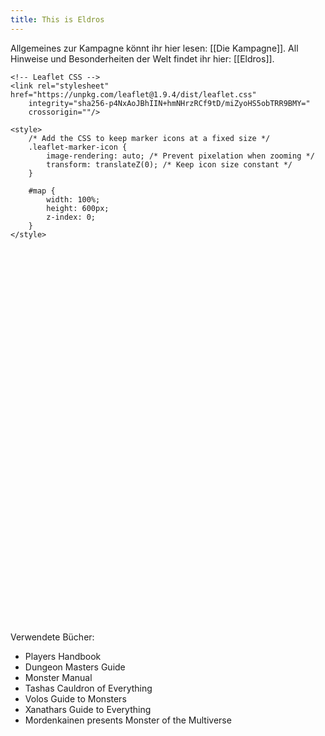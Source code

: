 ```yaml
---
title: This is Eldros
---
```

Allgemeines zur Kampagne könnt ihr hier lesen: [[Die Kampagne]].
All Hinweise und Besonderheiten der Welt findet ihr hier: [[Eldros]].

<!DOCTYPE html>
<html lang="en">
<head>
    <meta charset="UTF-8">
    <meta name="viewport" content="width=device-width, initial-scale=1.0">
    <title>Leaflet Map</title>
    
    <!-- Leaflet CSS -->
    <link rel="stylesheet" href="https://unpkg.com/leaflet@1.9.4/dist/leaflet.css"
        integrity="sha256-p4NxAoJBhIIN+hmNHrzRCf9tD/miZyoHS5obTRR9BMY="
        crossorigin=""/>

    <style>
        /* Add the CSS to keep marker icons at a fixed size */
        .leaflet-marker-icon {
            image-rendering: auto; /* Prevent pixelation when zooming */
            transform: translateZ(0); /* Keep icon size constant */
        }

        #map { 
            width: 100%; 
            height: 600px; 
            z-index: 0;
        }
    </style>
</head>
<body>


<div id="map" style="width: 100%; height: 600px; z-index: 0;"></div>

 <link rel="stylesheet" href="https://unpkg.com/leaflet@1.9.4/dist/leaflet.css"
     integrity="sha256-p4NxAoJBhIIN+hmNHrzRCf9tD/miZyoHS5obTRR9BMY="
     crossorigin=""/>
 <script src="https://unpkg.com/leaflet@1.9.4/dist/leaflet.js"
     integrity="sha256-20nQCchB9co0qIjJZRGuk2/Z9VM+kNiyxNV1lvTlZBo="
     crossorigin=""></script>

<script>
    var map = L.map('map', {
        crs: L.CRS.Simple,  // Use a simple CRS since we're not using a real map
        minZoom: -1.5,  // Allows zooming out to see the whole image
		maxZoom: 19,
        zoomSnap: 0.1,  // Smoother zoom steps
        zoomDelta: 0.25,  // Smaller zoom increments
        zoomAnimation: true  // Enable smooth zoom transitions
    }).setView([0, 0], 0);

    var imageUrl = '/Imagefolder/NaturmitGrenzen.png';  // Path to your image
    var imageBounds = [[0, 0], [1800, 2400]];  // Adjust these bounds as needed

    L.imageOverlay(imageUrl, imageBounds).addTo(map);
	
    map.fitBounds(imageBounds);  // Zooms and pans the map to fit the image exactly

    // Add a click event to the map
    map.on('click', function(e) {
        var latlng = e.latlng; // Get the latitude and longitude of the click
        var popupContent = `Coordinates: ${latlng.lat.toFixed(2)}, ${latlng.lng.toFixed(2)}`;
        
        // Create a popup at the click location
        L.popup()
            .setLatLng(latlng) // Set the position of the popup
            .setContent(popupContent) // Set the content of the popup
            .openOn(map); // Open the popup on the map
    });

	
    //Markericons:

	var DynastyIcon = L.Icon({
	    iconUrl: '/Imagefolder/IconsMap/Dynastyicon.png',
	    iconSize: [60, 60],
	    iconAnchor: [30, 30],
	    popupAnchor: [-3, -38]
	});
	
	var NationIcon = L.icon({
	    iconUrl: '/Imagefolder/IconsMap/Nationicon.png',
	    iconSize: [50, 50],
	    iconAnchor: [25, 25],
	    popupAnchor: [-3, -38]
	});
	
	var CountryIcon = L.icon({
	    iconUrl: '/Imagefolder/IconsMap/Countryicon.png',
	    iconSize: [40, 40],
	    iconAnchor: [20, 20],
	    popupAnchor: [-3, -38]
	});
	
	var CityIcon = L.icon({
	    iconUrl: '/Imagefolder/IconsMap/Cityicon.png',
	    iconSize: [30, 30],
	    iconAnchor: [15, 15],
	    popupAnchor: [-3, -38]
	});
	
	var AußenIcon = L.icon({
	    iconUrl: '/Imagefolder/IconsMap/Außenbereichicon.png',
	    iconSize: [20, 20],
	    iconAnchor: [10, 10],
	    popupAnchor: [-3, -38]
	});
	
	var ContinentIcon = L.icon({
	    iconUrl: '/Imagefolder/IconsMap/continenticon.png',
	    iconSize: [50, 50],
	    iconAnchor: [25, 25],
	    popupAnchor: [-3, -38]
	});
	
	var IslandIcon = L.icon({
	    iconUrl: '/Imagefolder/IconsMap/Islandicon.png',
	    iconSize: [50, 50],
	    iconAnchor: [25, 25],
	    popupAnchor: [-3, -38]
	});
	
	var WildIcon = L.icon({
	    iconUrl: '/Imagefolder/IconsMap/Wildnissicon.png',
	    iconSize: [35, 35],
	    iconAnchor: [17, 17],
	    popupAnchor: [-3, -38]
	});
	
	//Marker
	//Dynasties
    L.marker([957.32, 546.65], { icon: DynastyIcon }).addTo(map)
        .bindPopup('Valoria');

    L.marker([612.11, 787.07], { icon: DynastyIcon }).addTo(map)
        .bindPopup('Tharradur');
		
    L.marker([772.94, 990.14], { icon: DynastyIcon }).addTo(map)
        .bindPopup('Stormhall');
		
    L.marker([1142.51, 1504.29], { icon: DynastyIcon }).addTo(map)
        .bindPopup('Aetheria');
		
    L.marker([353.00, 1489.67], { icon: DynastyIcon }).addTo(map)
        .bindPopup('Elarian');
		
    L.marker([514.64, 1916.92], { icon: DynastyIcon }).addTo(map)
        .bindPopup('Arvendell');


	//Größere Länder
    L.marker([1574.63, 830.12], { icon: NationIcon }).addTo(map)
        .bindPopup('Aurora');
		
    L.marker([1162.82, 864.24], { icon: NationIcon }).addTo(map)
        .bindPopup('Faelan');
		
    L.marker([1056.42, 908.10], { icon: NationIcon }).addTo(map)
        .bindPopup('Altrea');
		
    L.marker([724.30, 850.50], { icon: NationIcon }).addTo(map)
        .bindPopup('Marundar');
		
    L.marker([595.80, 883.00], { icon: NationIcon }).addTo(map)
        .bindPopup('Nebelheim');
		
    L.marker([837.17, 1521.45], { icon: NationIcon }).addTo(map)
        .bindPopup('Zalira');
		
    L.marker([1024.77, 1673.56], { icon: NationIcon }).addTo(map)
        .bindPopup('Silvershore');


	//Kleinere Länder
	L.marker([843.61, 545.02], { icon: CountryIcon }).addTo(map)
        .bindPopup('Silberfels');
		
	L.marker([1234.30, 904.04], { icon: CountryIcon }).addTo(map)
        .bindPopup('Elvaria');
		
	L.marker([1131.58, 1011.16], { icon: CountryIcon }).addTo(map)
        .bindPopup('Shadowfen');
		
	L.marker([916.98, 974.04], { icon: CountryIcon }).addTo(map)
        .bindPopup('Bellagrim');
		
	L.marker([796.41, 865.85], { icon: CountryIcon }).addTo(map)
        .bindPopup('Thornwood');
		
	L.marker([673.02, 981.82], { icon: CountryIcon }).addTo(map)
        .bindPopup('Silverdale');
		
	L.marker([1184.10, 1283.98], { icon: CountryIcon }).addTo(map)
        .bindPopup('Rabenklippe');
		
	L.marker([953.26, 1633.44], { icon: CountryIcon }).addTo(map)
        .bindPopup('Aeloria');
		
	L.marker([901.28, 1503.48], { icon: CountryIcon }).addTo(map)
        .bindPopup('Mondhafen');
		
	L.marker([808.68, 1438.50], { icon: CountryIcon }).addTo(map)
        .bindPopup('Orden von Luminara');
		
	L.marker([795.68, 1344.28], { icon: CountryIcon }).addTo(map)
        .bindPopup('Galathar');
		
	L.marker([753.45, 1386.51], { icon: CountryIcon }).addTo(map)
        .bindPopup('Winterheim');
		
	L.marker([586.12, 1336.97], { icon: CountryIcon }).addTo(map)
        .bindPopup('Emeraldia');
		
		
	//Cities
	L.marker([1347.54, 705.23], { icon: CityIcon }).addTo(map)
        .bindPopup('Parathor');
		
	L.marker([1220.00, 1107.14], { icon: CityIcon }).addTo(map)
        .bindPopup('Seraphel');
		
	L.marker([891.50, 759.35], { icon: CityIcon }).addTo(map)
        .bindPopup('Brückenstadt Aran');
		
	L.marker([1005.65, 1441.41], { icon: CityIcon }).addTo(map)
        .bindPopup('Talongarde');

	L.marker([817.02, 1492.85], { icon: CityIcon }).addTo(map)
        .bindPopup('Rivermark');
		
	L.marker([781.11, 1307.44], { icon: CityIcon }).addTo(map)
        .bindPopup('Drakenhavn');
		
	L.marker([681.97, 1100.05], { icon: CityIcon }).addTo(map)
        .bindPopup('Wucodon');
		
	L.marker([687.87, 1414.08], { icon: CityIcon }).addTo(map)
        .bindPopup('Feuerwacht');
		
		
	//Außenbereiche
	L.marker([872.73, 325.87], { icon: AußenIcon }).addTo(map)
        .bindPopup('Gehört zu: Valoria');
		
	L.marker([986.45, 428.22], { icon: AußenIcon }).addTo(map)
        .bindPopup('Gehört zu: Valoria');
		
	L.marker([824.00, 482.64], { icon: AußenIcon }).addTo(map)
        .bindPopup('Gehört zu: Tharradur');
		
	L.marker([743.59, 915.57], { icon: AußenIcon }).addTo(map)
        .bindPopup('Gehört zu: Marundar');
		
	L.marker([606.43, 966.58], { icon: AußenIcon }).addTo(map)
        .bindPopup('Gehört zu: Nebelheim');
		
	L.marker([971.13, 981.20], { icon: AußenIcon }).addTo(map)
        .bindPopup('Gehört zu: Stormhall');
		
	L.marker([1123.83, 948.71], { icon: AußenIcon }).addTo(map)
        .bindPopup('Gehört zu: Stormhall');
		
	L.marker([933.77, 938.15], { icon: AußenIcon }).addTo(map)
        .bindPopup('Gehört zu: Stormhall');
		
	L.marker([818.08, 847.77], { icon: AußenIcon }).addTo(map)
        .bindPopup('Gehört zu: Stormhall');
		
	L.marker([710.37, 899.22], { icon: AußenIcon }).addTo(map)
        .bindPopup('Gehört zu: Stormhall');
		
	L.marker([768.78, 1177.34], { icon: AußenIcon }).addTo(map)
        .bindPopup('Gehört zu: Stormhall');
		
	L.marker([1304.85, 728.00], { icon: AußenIcon }).addTo(map)
        .bindPopup('Gehört zu: Faelan');
		
	L.marker([1136.72, 1045.59], { icon: AußenIcon }).addTo(map)
        .bindPopup('Gehört zu: Altrea');
		
	L.marker([1464.05, 1039.09], { icon: AußenIcon }).addTo(map)
        .bindPopup('Gehört zu: Aurora');
		
	L.marker([1486.80, 790.54], { icon: AußenIcon }).addTo(map)
        .bindPopup('Gehört zu: Aurora');
		
	L.marker([1373.89, 1221.85], { icon: AußenIcon }).addTo(map)
        .bindPopup('Gehört zu: Aetheria');
		
	L.marker([1265.86, 1588.17], { icon: AußenIcon }).addTo(map)
        .bindPopup('Gehört zu: Shadowfen');
		
	L.marker([1224.44, 1623.10], { icon: AußenIcon }).addTo(map)
        .bindPopup('Gehört zu: Aetheria');
		
	L.marker([1136.72, 1045.59], { icon: AußenIcon }).addTo(map)
        .bindPopup('Gehört zu: Altrea');
		
	L.marker([1110.72, 1625.53], { icon: AußenIcon }).addTo(map)
        .bindPopup('Gehört zu: Silvershore');
		
	L.marker([990.62, 1799.14], { icon: AußenIcon }).addTo(map)
        .bindPopup('Gehört zu: Silvershore');
		
	L.marker([1081.60, 1449.06], { icon: AußenIcon }).addTo(map)
        .bindPopup('Gehört zu: Silvershore');
		
	L.marker([869.60, 1730.10], { icon: AußenIcon }).addTo(map)
        .bindPopup('Gehört zu: Silvershore');
		
	L.marker([779.44, 1858.43], { icon: AußenIcon }).addTo(map)
        .bindPopup('Gehört zu: Silvershore');
		
	L.marker([893.96, 1582.27], { icon: AußenIcon }).addTo(map)
        .bindPopup('Gehört zu: Zalira');
		
	L.marker([439.03, 1212.68], { icon: AußenIcon }).addTo(map)
        .bindPopup('Gehört zu: Shadowfen');
		
	L.marker([666.79, 1650.96], { icon: AußenIcon }).addTo(map)
        .bindPopup('Gehört zu: Elarian');
		
	L.marker([388.55, 1265.62], { icon: AußenIcon }).addTo(map)
        .bindPopup('Gehört zu: Elarian');
		
	L.marker([498.12, 1694.05], { icon: AußenIcon }).addTo(map)
        .bindPopup('Gehört zu: Arvendell');
		
	L.marker([754.20, 1982.14], { icon: AußenIcon }).addTo(map)
        .bindPopup('Gehört zu: Arvendell');
		
</script>


Verwendete Bücher:
- Players Handbook
- Dungeon Masters Guide
- Monster Manual
- Tashas Cauldron of Everything
- Volos Guide to Monsters
- Xanathars Guide to Everything
- Mordenkainen presents Monster of the Multiverse